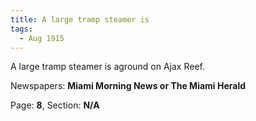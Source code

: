 ```yaml
---  
title: A large tramp steamer is  
tags:  
  - Aug 1915  
---  
```

  
A large tramp steamer is aground on Ajax Reef.  
  
Newspapers: **Miami Morning News or The Miami Herald**  
  
Page: **8**, Section: **N/A** 
